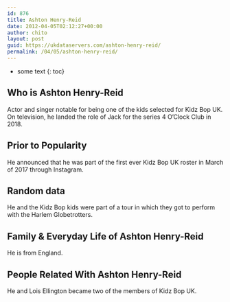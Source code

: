 ```yaml
---
id: 876
title: Ashton Henry-Reid
date: 2012-04-05T02:12:27+00:00
author: chito
layout: post
guid: https://ukdataservers.com/ashton-henry-reid/
permalink: /04/05/ashton-henry-reid/
---
```


* some text
{: toc}


## Who is  Ashton Henry-Reid
                  
                  
                  
Actor and singer notable for being one of the kids selected for Kidz Bop UK. On television, he landed the role of Jack for the series 4 O&#8217;Clock Club in 2018.
                  
                
                
                
## Prior to Popularity 
                  
                  
                  
He announced that he was part of the first ever Kidz Bop UK roster in March of 2017 through Instagram.
                  
                
                
                
## Random data 
                  
                  
                  
He and the Kidz Bop kids were part of a tour in which they got to perform with the Harlem Globetrotters.
                  
                
                
                
## Family & Everyday Life of Ashton Henry-Reid
                  
                  
                  
He is from England.
                  
                
                
                
## People Related With  Ashton Henry-Reid
                  
                  
                  
He and Lois Ellington became two of the members of Kidz Bop UK.
                  
                
              
            
          
          
          
    
    
  

